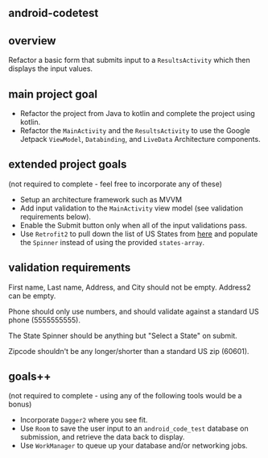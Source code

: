 ## android-codetest

## overview

Refactor a basic form that submits input to a `ResultsActivity` which then displays the input values.

## main project goal

* Refactor the project from Java to kotlin and complete the project using kotlin.
* Refactor the `MainActivity` and the `ResultsActivity` to use the Google Jetpack `ViewModel`, `Databinding`, and `LiveData` Architecture components.

## extended project goals
(not required to complete - feel free to incorporate any of these)

* Setup an architecture framework such as MVVM
* Add input validation to the `MainActivity` view model (see validation requirements below).
* Enable the Submit button only when all of the input validations pass.
* Use `Retrofit2` to pull down the list of US States from [here](https://api.jsonbin.io/b/60770a3c5b165e19f6201b95) and populate the `Spinner` instead of using the provided `states-array`.

## validation requirements

First name, Last name, Address, and City should not be empty. Address2 can be empty.

Phone should only use numbers, and should validate against a standard US phone (5555555555).

The State Spinner should be anything but "Select a State" on submit.

Zipcode shouldn't be any longer/shorter than a standard US zip (60601).

## goals++
(not required to complete - using any of the following tools would be a bonus)

* Incorporate `Dagger2` where you see fit.
* Use `Room` to save the user input to an `android_code_test` database on submission, and retrieve the data back to display.
* Use `WorkManager` to queue up your database and/or networking jobs.